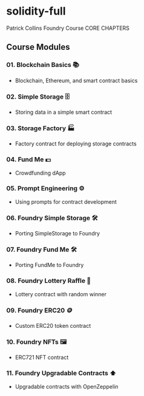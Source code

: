 ﻿# solidity-full
Patrick Collins Foundry Course CORE CHAPTERS

## Course Modules

### 01. Blockchain Basics 📚

- Blockchain, Ethereum, and smart contract basics

### 02. Simple Storage 🗄️

- Storing data in a simple smart contract

### 03. Storage Factory 🏭 

- Factory contract for deploying storage contracts

### 04. Fund Me 💵

- Crowdfunding dApp

### 05. Prompt Engineering ⚙️

- Using prompts for contract development

### 06. Foundry Simple Storage 🛠️

- Porting SimpleStorage to Foundry

### 07. Foundry Fund Me 🛠️

- Porting FundMe to Foundry 

### 08. Foundry Lottery Raffle 🎰

- Lottery contract with random winner

### 09. Foundry ERC20 🪙

- Custom ERC20 token contract 

### 10. Foundry NFTs 🖼️

- ERC721 NFT contract

### 11. Foundry Upgradable Contracts ⬆️

- Upgradable contracts with OpenZeppelin

